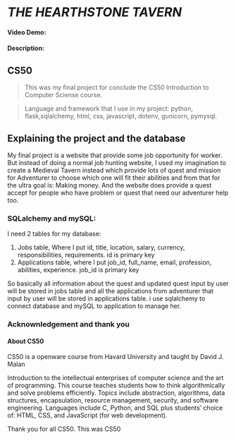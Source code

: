 # ***THE HEARTHSTONE TAVERN***
#### Video Demo:  <URL HERE>
#### Description:

## CS50
>This was my final project for conclude the CS50 Introduction to Computer Sciense course.

>Language and framework that I use in my project: python, flask,sqlalchemy, html, css, javascript, dotenv, gunicorn, pymysql.


## Explaining the project and the database

My final project is a website that provide some job opportunity for worker. But instead of doing a normal job hunting website, I used my imagination to create a Medieval Tavern instead which provide lots of quest and mission for Adventurer to choose which one will fit their abilities and from that for the ultra goal is: Making money. And the website does provide a quest accept for people who have problem or quest that need our adventurer help too. 

### SQLalchemy and mySQL:
I need 2 tables for my database:
1. Jobs table, Where I put id, title, location, salary, currency, responsibilities, requirements. id is primary key
2. Applications table, where I put job_id, full_name, email, profession, abilities, experience. job_id is primary key

So basically all information about the quest and updated quest input by user will be stored in jobs table and all the applications from adventurer that input by user will be stored in applications table. 
i use sqlalchemy to connect database and mySQL to application to manage her.

### Acknownledgement and thank you
#### About CS50

CS50 is a openware course from Havard University and taught by David J. Malan

Introduction to the intellectual enterprises of computer science and the art of programming. This course teaches students how to think algorithmically and solve problems efficiently. Topics include abstraction, algorithms, data structures, encapsulation, resource management, security, and software engineering. Languages include C, Python, and SQL plus students’ choice of: HTML, CSS, and JavaScript (for web development).

Thank you for all CS50.
This was CS50